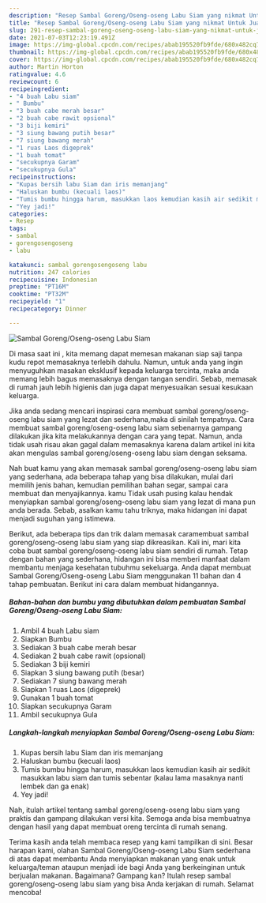 ```yaml
---
description: "Resep Sambal Goreng/Oseng-oseng Labu Siam yang nikmat Untuk Jualan"
title: "Resep Sambal Goreng/Oseng-oseng Labu Siam yang nikmat Untuk Jualan"
slug: 291-resep-sambal-goreng-oseng-oseng-labu-siam-yang-nikmat-untuk-jualan
date: 2021-07-03T12:23:19.491Z
image: https://img-global.cpcdn.com/recipes/abab195520fb9fde/680x482cq70/sambal-gorengoseng-oseng-labu-siam-foto-resep-utama.jpg
thumbnail: https://img-global.cpcdn.com/recipes/abab195520fb9fde/680x482cq70/sambal-gorengoseng-oseng-labu-siam-foto-resep-utama.jpg
cover: https://img-global.cpcdn.com/recipes/abab195520fb9fde/680x482cq70/sambal-gorengoseng-oseng-labu-siam-foto-resep-utama.jpg
author: Martin Horton
ratingvalue: 4.6
reviewcount: 6
recipeingredient:
- "4 buah Labu siam"
- " Bumbu"
- "3 buah cabe merah besar"
- "2 buah cabe rawit opsional"
- "3 biji kemiri"
- "3 siung bawang putih besar"
- "7 siung bawang merah"
- "1 ruas Laos digeprek"
- "1 buah tomat"
- "secukupnya Garam"
- "secukupnya Gula"
recipeinstructions:
- "Kupas bersih labu Siam dan iris memanjang"
- "Haluskan bumbu (kecuali laos)"
- "Tumis bumbu hingga harum, masukkan laos kemudian kasih air sedikit masukkan labu siam dan tumis sebentar (kalau lama masaknya nanti lembek dan ga enak)"
- "Yey jadi!"
categories:
- Resep
tags:
- sambal
- gorengosengoseng
- labu

katakunci: sambal gorengosengoseng labu 
nutrition: 247 calories
recipecuisine: Indonesian
preptime: "PT16M"
cooktime: "PT32M"
recipeyield: "1"
recipecategory: Dinner

---
```



![Sambal Goreng/Oseng-oseng Labu Siam](https://img-global.cpcdn.com/recipes/abab195520fb9fde/680x482cq70/sambal-gorengoseng-oseng-labu-siam-foto-resep-utama.jpg)

Di masa  saat ini , kita memang dapat memesan makanan siap saji tanpa kudu repot memasaknya terlebih dahulu. Namun, untuk anda yang ingin menyuguhkan masakan eksklusif kepada keluarga tercinta, maka anda memang lebih bagus memasaknya dengan tangan sendiri. Sebab, memasak di rumah jauh lebih higienis dan juga dapat menyesuaikan sesuai kesukaan keluarga.

Jika anda sedang mencari inspirasi cara membuat sambal goreng/oseng-oseng labu siam yang lezat dan sederhana,maka di sinilah tempatnya. Cara membuat sambal goreng/oseng-oseng labu siam  sebenarnya gampang dilakukan jika kita melakukannya dengan cara yang tepat. Namun, anda tidak usah risau akan gagal dalam memasaknya 
karena dalam artikel ini kita akan mengulas sambal goreng/oseng-oseng labu siam dengan seksama.  



Nah buat kamu yang akan memasak sambal goreng/oseng-oseng labu siam yang sederhana, ada beberapa tahap yang bisa dilakukan, mulai dari memilih jenis bahan, kemudian pemilihan bahan segar, sampai cara membuat dan menyajikannya. kamu Tidak usah pusing kalau hendak menyiapkan sambal goreng/oseng-oseng labu siam yang lezat di mana pun anda berada. Sebab, asalkan kamu  tahu triknya, maka hidangan ini dapat menjadi suguhan yang istimewa.

Berikut, ada beberapa tips dan trik dalam memasak caramembuat sambal goreng/oseng-oseng labu siam yang siap dikreasikan. Kali ini, mari kita coba buat sambal goreng/oseng-oseng labu siam sendiri di rumah. Tetap dengan bahan yang sederhana, hidangan ini bisa memberi manfaat dalam membantu menjaga kesehatan tubuhmu sekeluarga. Anda dapat membuat Sambal Goreng/Oseng-oseng Labu Siam menggunakan 11 bahan dan 4 tahap pembuatan. Berikut ini cara dalam membuat hidangannya.

<!--inarticleads1-->

##### Bahan-bahan dan bumbu yang dibutuhkan dalam pembuatan Sambal Goreng/Oseng-oseng Labu Siam:

1. Ambil 4 buah Labu siam
1. Siapkan  Bumbu
1. Sediakan 3 buah cabe merah besar
1. Sediakan 2 buah cabe rawit (opsional)
1. Sediakan 3 biji kemiri
1. Siapkan 3 siung bawang putih (besar)
1. Sediakan 7 siung bawang merah
1. Siapkan 1 ruas Laos (digeprek)
1. Gunakan 1 buah tomat
1. Siapkan secukupnya Garam
1. Ambil secukupnya Gula




<!--inarticleads2-->

##### Langkah-langkah menyiapkan Sambal Goreng/Oseng-oseng Labu Siam:

1. Kupas bersih labu Siam dan iris memanjang
1. Haluskan bumbu (kecuali laos)
1. Tumis bumbu hingga harum, masukkan laos kemudian kasih air sedikit masukkan labu siam dan tumis sebentar (kalau lama masaknya nanti lembek dan ga enak)
1. Yey jadi!




Nah, itulah artikel tentang  sambal goreng/oseng-oseng labu siam  yang praktis dan gampang dilakukan versi kita. Semoga anda bisa membuatnya dengan hasil yang dapat membuat oreng tercinta di rumah senang. 

Terima kasih anda telah membaca resep yang kami tampilkan di sini. Besar harapan kami, olahan  Sambal Goreng/Oseng-oseng Labu Siam sederhana di atas dapat membantu Anda menyiapkan makanan yang enak untuk keluarga/teman ataupun menjadi ide bagi Anda yang berkeinginan untuk berjualan makanan. Bagaimana? Gampang kan? Itulah resep sambal goreng/oseng-oseng labu siam yang bisa Anda kerjakan di rumah. Selamat mencoba!

